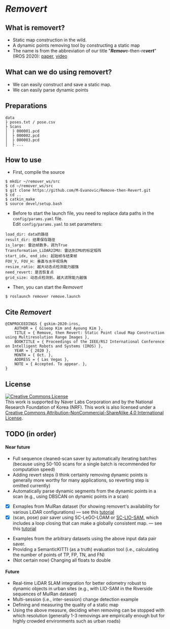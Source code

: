 # *Removert*

## What is removert?
- Static map construction in the wild. 
- A dynamic points removing tool by constructing a static map
- The name is from the abbreviation of our title "***Remov***e-then-re***vert***" (IROS 2020): [paper](https://irap.kaist.ac.kr/publications/gskim-2020-iros.pdf), [video](https://youtu.be/M9PEGi5fAq8)

## What can we do using removert? 
- We can easily construct and save a static map. 
- We can easily parse dynamic points 


## Preparations
```
data  
├ poses.txt / pose.csv  
├ Scans  
│  ├ 000001.pcd  
│  ├ 000002.pcd  
│  ├ 000003.pcd  
│  ├ ...  
```


## How to use 
- First, compile the source 
```
$ mkdir ~/remover_ws/src
$ cd ~/remover_ws/src
$ git clone https://github.com/M-Evanovic/Remove-then-Revert.git
$ cd ..
$ catkin_make
$ source devel/setup.bash
```
- Before to start the launch file, you need to replace data paths in the `config/params.yaml` file.  
Edit `config/params.yaml` to set parameters:  
```
load_dir: data的路径  
result_dir: 结果保存路径  
is_large: 雷达帧数多，调为True  
Transformation_LiDAR2IMU: 雷达到IMU的标定矩阵  
start_idx, end_idx: 起始帧与结束帧  
FOV_V, FOV_H: 垂直与水平视场角  
resize_ratio: 越大动态点检测能力越强  
need_revert: 是否恢复点  
grid_size: 动态点检测到，越大滤除能力越强  
```

- Then, you can start the *Removert*
```
$ roslaunch remover remove.launch 
```



## Cite *Removert*
```
@INPROCEEDINGS { gskim-2020-iros,
    AUTHOR = { Giseop Kim and Ayoung Kim },
    TITLE = { Remove, then Revert: Static Point cloud Map Construction using Multiresolution Range Images },
    BOOKTITLE = { Proceedings of the IEEE/RSJ International Conference on Intelligent Robots and Systems (IROS) },
    YEAR = { 2020 },
    MONTH = { Oct. },
    ADDRESS = { Las Vegas },
    NOTE = { Accepted. To appear. },
}
```

## License
 <a rel="license" href="http://creativecommons.org/licenses/by-nc-sa/4.0/"><img alt="Creative Commons License" style="border-width:0" src="https://i.creativecommons.org/l/by-nc-sa/4.0/88x31.png" /></a><br />This work is supported by Naver Labs Corporation and by the National Research Foundation of Korea (NRF). This work is also licensed under a <a rel="license" href="http://creativecommons.org/licenses/by-nc-sa/4.0/">Creative Commons Attribution-NonCommercial-ShareAlike 4.0 International License</a>.

## TODO (in order)
#### Near future 
- Full sequence cleaned-scan saver by automatically iterating batches (because using 50-100 scans for a single batch is recommended for computation speed)
- Adding revert steps (I think certainly removing dynamic points is generally more worthy for many applications, so reverting step is omitted currently)
- Automatically parse dynamic segments from the dynamic points in a scan (e.g., using DBSCAN on dynamic points in a scan)
- [x] Exmaples from MulRan dataset (for showing removert's availability for various LiDAR configurations) — see this [tutorial](https://youtu.be/UiYYrPMcIRU) 
- [x] (scan, pose) pair saver using SC-LeGO-LOAM or [SC-LIO-SAM](https://github.com/gisbi-kim/SC-LIO-SAM#applications), which includes a loop closing that can make a globally consistent map. — see this [tutorial](https://youtu.be/UiYYrPMcIRU)
- Examples from the arbitrary datasets using the above input data pair saver.
- Providing a SemanticKITTI (as a truth) evaluation tool (i.e., calculating the number of points of TP, FP, TN, and FN) 
- (Not certain now) Changing all floats to double

#### Future 
- Real-time LiDAR SLAM integration for better odometry robust to dynamic objects in urban sites (e.g., with LIO-SAM in the Riverside sequences of MulRan dataset)
- Multi-session (i.e., inter-session) change detection example
- Defining and measuring the quality of a static map
- Using the above measure, deciding when removing can be stopped with which resolution (generally 1-3 removings are empirically enough but for highly crowded environments such as urban roads) 
